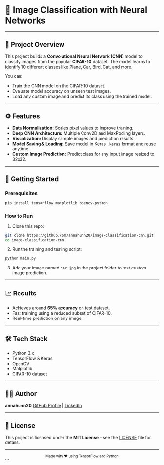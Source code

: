 
# 🚗 Image Classification with Neural Networks

---

## 📖 Project Overview

This project builds a **Convolutional Neural Network (CNN)** model to classify images from the popular **CIFAR-10** dataset. The model learns to identify 10 different classes like Plane, Car, Bird, Cat, and more.

You can:
- Train the CNN model on the CIFAR-10 dataset.
- Evaluate model accuracy on unseen test images.
- Load any custom image and predict its class using the trained model.

---

## ⚙️ Features

- **Data Normalization:** Scales pixel values to improve training.
- **Deep CNN Architecture:** Multiple Conv2D and MaxPooling layers.
- **Visualization:** Display sample images and prediction results.
- **Model Saving & Loading:** Save model in Keras `.keras` format and reuse anytime.
- **Custom Image Prediction:** Predict class for any input image resized to 32x32.

---

## 🚀 Getting Started

### Prerequisites

```bash
pip install tensorflow matplotlib opencv-python
````

### How to Run

1. Clone this repo:

```bash
git clone https://github.com/annahunn20/image-classification-cnn.git
cd image-classification-cnn
```

2. Run the training and testing script:

```bash
python main.py
```

3. Add your image named `car.jpg` in the project folder to test custom image prediction.

---

## 📈 Results

* Achieves around **65% accuracy** on test dataset.
* Fast training using a reduced subset of CIFAR-10.
* Real-time prediction on any image.

---

## 🛠️ Tech Stack

* Python 3.x
* TensorFlow & Keras
* OpenCV
* Matplotlib
* CIFAR-10 dataset

---

## 👨‍💻 Author

**annahunn20**
[GitHub Profile](https://github.com/annahunn20) | [LinkedIn](https://www.linkedin.com/in/anika-gangwar-3a10772b1/)

---

## 📄 License

This project is licensed under the **MIT License** - see the [LICENSE](LICENSE) file for details.

---

<div align="center">
  <sub>Made with ❤️ using TensorFlow and Python</sub>
</div>
```


